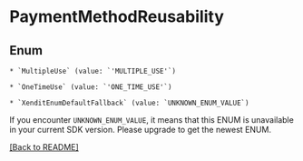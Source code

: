 # PaymentMethodReusability




## Enum


    * `MultipleUse` (value: `'MULTIPLE_USE'`)

    * `OneTimeUse` (value: `'ONE_TIME_USE'`)

    * `XenditEnumDefaultFallback` (value: `UNKNOWN_ENUM_VALUE`)

If you encounter `UNKNOWN_ENUM_VALUE`, it means that this ENUM is unavailable in your current SDK version. Please upgrade to get the newest ENUM.


[[Back to README]](../../README.md)